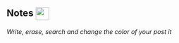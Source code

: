 <h2> Notes
  <img align='center' src='https://cdn.icon-icons.com/icons2/1603/PNG/128/note-task-comment-message-postit-post-it_108544.png' width='30px'/>
 </h2>
 
 *Write, erase, search and change the color of your post it* 
